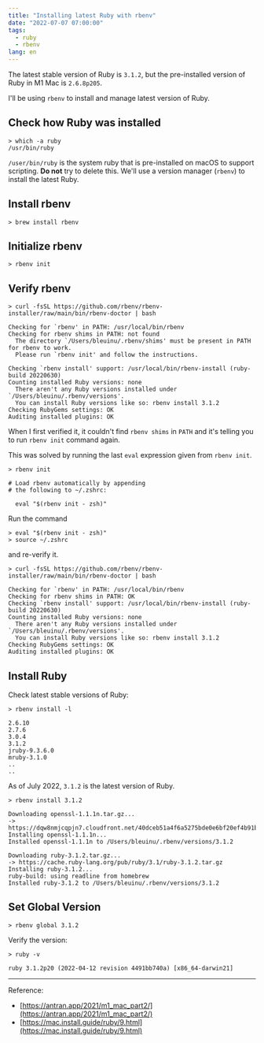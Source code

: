 ```yaml
---
title: "Installing latest Ruby with rbenv"
date: "2022-07-07 07:00:00"
tags: 
  - ruby
  - rbenv
lang: en
---
```


The latest stable version of Ruby is `3.1.2`, but the pre-installed version of Ruby in M1 Mac is `2.6.8p205`.

I'll be using `rbenv` to install and manage latest version of Ruby.

## Check how Ruby was installed
```shell
> which -a ruby
/usr/bin/ruby
```

`/user/bin/ruby` is the system ruby that is pre-installed on macOS to support scripting. **Do not** try to delete this. We'll use a version manager (`rbenv`) to install the latest Ruby.

## Install rbenv
```shell
> brew install rbenv
```

## Initialize rbenv
```shell
> rbenv init
```

## Verify rbenv
```shell
> curl -fsSL https://github.com/rbenv/rbenv-installer/raw/main/bin/rbenv-doctor | bash

Checking for `rbenv' in PATH: /usr/local/bin/rbenv
Checking for rbenv shims in PATH: not found
  The directory `/Users/bleuinu/.rbenv/shims' must be present in PATH for rbenv to work.
  Please run `rbenv init' and follow the instructions.

Checking `rbenv install' support: /usr/local/bin/rbenv-install (ruby-build 20220630)
Counting installed Ruby versions: none
  There aren't any Ruby versions installed under `/Users/bleuinu/.rbenv/versions'.
  You can install Ruby versions like so: rbenv install 3.1.2
Checking RubyGems settings: OK
Auditing installed plugins: OK
```

When I first verified it, it couldn't find `rbenv shims` in `PATH` and it's telling you to run `rbenv init` command again. 

This was solved by running the last `eval` expression given from `rbenv init`.
```shell
> rbenv init

# Load rbenv automatically by appending
# the following to ~/.zshrc:
  
  eval "$(rbenv init - zsh)"
```

Run the command

```shell
> eval "$(rbenv init - zsh)"
> source ~/.zshrc
```

and re-verify it.

```shell
> curl -fsSL https://github.com/rbenv/rbenv-installer/raw/main/bin/rbenv-doctor | bash

Checking for `rbenv' in PATH: /usr/local/bin/rbenv
Checking for rbenv shims in PATH: OK
Checking `rbenv install' support: /usr/local/bin/rbenv-install (ruby-build 20220630)
Counting installed Ruby versions: none
  There aren't any Ruby versions installed under `/Users/bleuinu/.rbenv/versions'.
  You can install Ruby versions like so: rbenv install 3.1.2
Checking RubyGems settings: OK
Auditing installed plugins: OK
```

## Install Ruby
Check latest stable versions of Ruby:
```shell
> rbenv install -l

2.6.10
2.7.6
3.0.4
3.1.2
jruby-9.3.6.0
mruby-3.1.0
..
..
```

As of July 2022, `3.1.2` is the latest version of Ruby. 

```shell
> rbenv install 3.1.2

Downloading openssl-1.1.1n.tar.gz...
-> https://dqw8nmjcqpjn7.cloudfront.net/40dceb51a4f6a5275bde0e6bf20ef4b91bfc32ed57c0552e2e8e15463372b17a
Installing openssl-1.1.1n...
Installed openssl-1.1.1n to /Users/bleuinu/.rbenv/versions/3.1.2

Downloading ruby-3.1.2.tar.gz...
-> https://cache.ruby-lang.org/pub/ruby/3.1/ruby-3.1.2.tar.gz
Installing ruby-3.1.2...
ruby-build: using readline from homebrew
Installed ruby-3.1.2 to /Users/bleuinu/.rbenv/versions/3.1.2
```

## Set Global Version
```shell
> rbenv global 3.1.2
```

Verify the version:
```shell
> ruby -v

ruby 3.1.2p20 (2022-04-12 revision 4491bb740a) [x86_64-darwin21]
```

---

Reference:
- [https://antran.app/2021/m1_mac_part2/](https://antran.app/2021/m1_mac_part2/)
- [https://mac.install.guide/ruby/9.html](https://mac.install.guide/ruby/9.html)